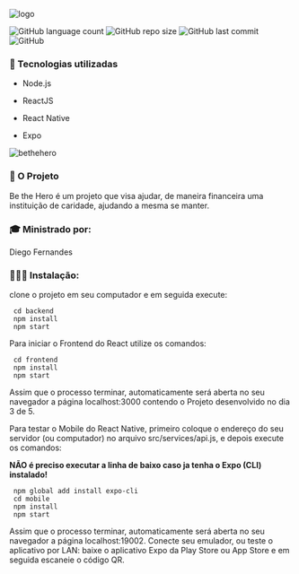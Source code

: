 ![logo](https://user-images.githubusercontent.com/58996814/77831621-117bde00-710f-11ea-9296-f80a5d0898e4.png)
  
![GitHub language count](https://img.shields.io/github/languages/count/caiocichetti/be-the-hero)
![GitHub repo size](https://img.shields.io/github/repo-size/caiocichetti/be-the-hero)
![GitHub last commit](https://img.shields.io/github/last-commit/caiocichetti/be-the-hero)
![GitHub](https://img.shields.io/github/license/caiocichetti/be-the-hero)



### 🚀 Tecnologias utilizadas
 
 * Node.js

* ReactJS

* React Native

* Expo

![bethehero](https://user-images.githubusercontent.com/58996814/80896181-27f2f780-8cc2-11ea-90ad-525a93ab5c27.png)

### 📘 O Projeto
  
Be the Hero é um projeto que visa ajudar, de maneira financeira uma instituição de caridade, ajudando a mesma se manter.

### 🎓 Ministrado por:

Diego Fernandes

### 👨🏻‍💻 Instalação:

clone o projeto em seu computador e em seguida execute:

```
 cd backend
 npm install
 npm start
```

Para iniciar o Frontend do React utilize os comandos:

```
 cd frontend
 npm install
 npm start
```

Assim que o processo terminar, automaticamente será aberta no seu navegador a página localhost:3000 contendo o Projeto desenvolvido no dia 3 de 5.

Para testar o Mobile do React Native, primeiro coloque o endereço do seu servidor (ou computador) no arquivo src/services/api.js, e depois execute os comandos:

**NÃO é preciso executar a linha de baixo caso ja tenha o Expo (CLI) instalado!**

```
 npm global add install expo-cli
 cd mobile
 npm install
 npm start
```

Assim que o processo terminar, automaticamente será aberta no seu navegador a página localhost:19002. Conecte seu emulador, ou teste o aplicativo por LAN: baixe o aplicativo Expo da Play Store ou App Store e em seguida escaneie o código QR.
